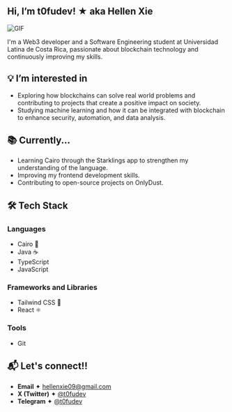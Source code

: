 ## Hi, I’m **t0fudev!** ★ aka Hellen Xie 

![GIF](https://i.pinimg.com/originals/1b/de/85/1bde855b1bd40f35b92ae6fc2d2173fa.gif)

I'm a Web3 developer and a Software Engineering student at Universidad Latina de Costa Rica, passionate about blockchain technology and continuously improving my skills. 

## 💡 I’m interested in 

-  Exploring how blockchains can solve real world problems and contributing to projects that create a positive impact on society.
-  Studying machine learning and how it can be integrated with blockchain to enhance security, automation, and data analysis.

## 📚 Currently... 
- Learning Cairo through the Starklings app to strengthen my understanding of the language.
- Improving my frontend development skills.
- Contributing to open-source projects on OnlyDust.

## 🛠️ Tech Stack 

### Languages
- Cairo 🦀
- Java ☕
- TypeScript
- JavaScript

### Frameworks and Libraries
- Tailwind CSS 🎨
- React ⚛️
  
### Tools
- Git 

## 📬 Let's connect!!  
- **Email** ✦ [hellenxie09@gmail.com](mailto:hellenxie09@gmail.com)  
- **X (Twitter)** ✦ [@t0fudev](https://x.com/t0fudev)  
- **Telegram** ✦ [@t0fudev](https://t.me/t0fudev)  
 






